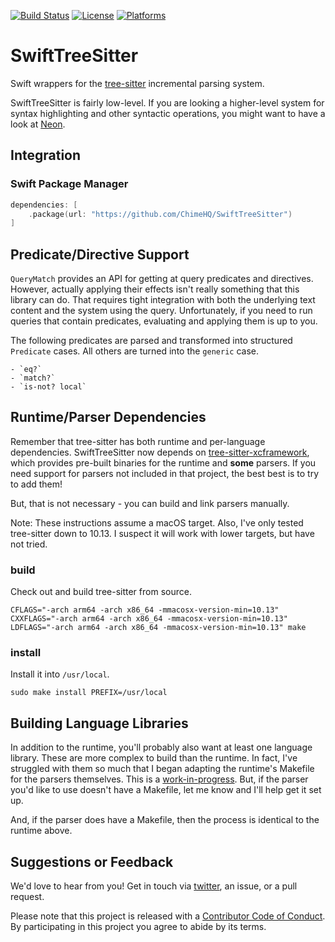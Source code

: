 [![Build Status][build status badge]][build status]
[![License][license badge]][license]
[![Platforms][platforms badge]][platforms]

# SwiftTreeSitter

Swift wrappers for the [tree-sitter](https://tree-sitter.github.io/) incremental parsing system.

SwiftTreeSitter is fairly low-level. If you are looking a higher-level system for syntax highlighting and other syntactic operations, you might want to have a look at [Neon](https://github.com/ChimeHQ/Neon).

## Integration

### Swift Package Manager

```swift
dependencies: [
    .package(url: "https://github.com/ChimeHQ/SwiftTreeSitter")
]
```

## Predicate/Directive Support

`QueryMatch` provides an API for getting at query predicates and directives. However, actually applying their effects isn't really something that this library can do. That requires tight integration with both the underlying text content and the system using the query. Unfortunately, if you need to run queries that contain predicates, evaluating and applying them is up to you.

The following predicates are parsed and transformed into structured `Predicate` cases. All others are turned into the `generic` case.

    - `eq?`
    - `match?`
    - `is-not? local`

## Runtime/Parser Dependencies

Remember that tree-sitter has both runtime and per-language dependencies. SwiftTreeSitter now depends on [tree-sitter-xcframework](https://github.com/krzyzanowskim/tree-sitter-xcframework), which provides pre-built binaries for the runtime and **some** parsers. If you need support for parsers not included in that project, the best best is to try to add them!

But, that is not necessary - you can build and link parsers manually.

Note: These instructions assume a macOS target. Also, I've only tested tree-sitter down to 10.13. I suspect it will work with lower targets, but have not tried.

### build

Check out and build tree-sitter from source. 

    CFLAGS="-arch arm64 -arch x86_64 -mmacosx-version-min=10.13" CXXFLAGS="-arch arm64 -arch x86_64 -mmacosx-version-min=10.13" LDFLAGS="-arch arm64 -arch x86_64 -mmacosx-version-min=10.13" make

### install

Install it into `/usr/local`.

    sudo make install PREFIX=/usr/local

## Building Language Libraries

In addition to the runtime, you'll probably also want at least one language library. These are more complex to build than the runtime. In fact, I've struggled with them so much that I began adapting the runtime's Makefile for the parsers themselves. This is a [work-in-progress](https://github.com/tree-sitter/tree-sitter/issues/1488). But, if the parser you'd like to use doesn't have a Makefile, let me know and I'll help get it set up.

And, if the parser does have a Makefile, then the process is identical to the runtime above.

## Suggestions or Feedback

We'd love to hear from you! Get in touch via [twitter](https://twitter.com/chimehq), an issue, or a pull request.

Please note that this project is released with a [Contributor Code of Conduct](CODE_OF_CONDUCT.md). By participating in this project you agree to abide by its terms.

[build status]: https://github.com/ChimeHQ/SwiftTreeSitter/actions
[build status badge]: https://github.com/ChimeHQ/SwiftTreeSitter/workflows/CI/badge.svg
[license]: https://opensource.org/licenses/BSD-3-Clause
[license badge]: https://img.shields.io/github/license/ChimeHQ/SwiftTreeSitter
[platforms]: https://swiftpackageindex.com/ChimeHQ/SwiftTreeSitter
[platforms badge]: https://img.shields.io/endpoint?url=https%3A%2F%2Fswiftpackageindex.com%2Fapi%2Fpackages%2FChimeHQ%2FSwiftTreeSitter%2Fbadge%3Ftype%3Dplatforms
